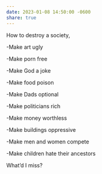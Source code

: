 ```yaml
---
date: 2023-01-08 14:50:00 -0600
share: true
---
```

How to destroy a society,

-Make art ugly

-Make porn free

-Make God a joke 

-Make food poison

-Make Dads optional

-Make politicians rich 

-Make money worthless 

-Make buildings oppressive 

-Make men and women compete 

-Make children hate their ancestors 

What’d I miss?